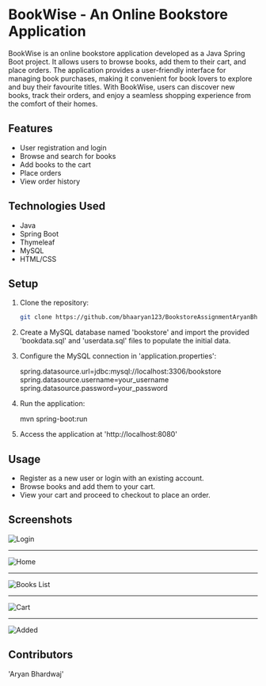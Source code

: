 # BookWise - An Online Bookstore Application

BookWise is an online bookstore application developed as a Java Spring Boot project. It allows users to browse books, add them to their cart, and place orders. The application provides a user-friendly interface for managing book purchases, making it convenient for book lovers to explore and buy their favourite titles. With BookWise, users can discover new books, track their orders, and enjoy a seamless shopping experience from the comfort of their homes.

## Features

- User registration and login
- Browse and search for books
- Add books to the cart
- Place orders
- View order history

## Technologies Used

- Java
- Spring Boot
- Thymeleaf
- MySQL
- HTML/CSS

## Setup

1. Clone the repository:

   ```bash
   git clone https://github.com/bhaaryan123/BookstoreAssignmentAryanBhardwaj.git

2. Create a MySQL database named 'bookstore' and import the provided 'bookdata.sql' and 'userdata.sql' files to populate the initial data.

3. Configure the MySQL connection in 'application.properties':

   spring.datasource.url=jdbc:mysql://localhost:3306/bookstore<br>
   spring.datasource.username=your_username<br>
   spring.datasource.password=your_password

4. Run the application:

   mvn spring-boot:run

5. Access the application at 'http://localhost:8080'

## Usage

- Register as a new user or login with an existing account.
- Browse books and add them to your cart.
- View your cart and proceed to checkout to place an order.

## Screenshots
   <img src="assets/Bookstore-SpringBoot-Login.png" alt="Login">
   <hr>
   <img src="assets/Bookstore-SpringBoot-Home.png" alt="Home">
   <hr>
   <img src="assets/Bookstore-SpringBoot-BooksList.png" alt="Books List">
   <hr>
   <img src="assets/Bookstore-SpringBoot-Cart.png" alt="Cart">
   <hr>
   <img src="assets/Bookstore-SpringBoot-Added.png" alt="Added">

## Contributors

'Aryan Bhardwaj'





